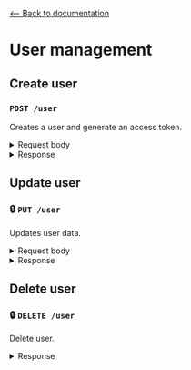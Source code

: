 [⟵ Back to documentation](../README.md)

# User management

## Create user
### `POST /user`

Creates a user and generate an access token.

<details>
<summary>Request body</summary>
<br />

```JSON
{
    "username": "...",
    "email": "...",
    "password": "..."
}
```

| Field  | Type | Description | Required | Default Value |
|---------|------|-------------|----------|---------------|
| `username` | string | The username of the user. | true | - |
| `email` | string | The email of the user. | true | - |
| `password` | string | The password of the user. | true | - |

<br />
</details>

<details>
<summary>Response</summary>
<br />

☑️ **201** Success `has data`

- User created and access token generated.

❎ **400** Validation error `has errors`

- Invalid credentials.

❎ **409** Duplicates error `has errors`

- Email already exists.
- Username already exists.

❎ **500** Other errors

- Database errors. 🚨
- Token errors. 🚨
- Encryption errors. 🚨
- Server errors. 🚨

</details>


## Update user
### 🔒 `PUT /user`

Updates user data.

<details>
<summary>Request body</summary>
<br />

```JSON
{
    "username": "...",
    "email": "...",
    "password": "..."
}
```

| Field  | Type | Description | Required | Default Value |
|---------|------|-------------|----------|---------------|
| `username` | string | The new username. | false | - |
| `email` | string | The new email. | false | - |
| `password` | string | The new password. | false | - |

<br />
</details>

<details>
<summary>Response</summary>
<br />

☑️ **200** Success.

- User updated.

❎ **400** Validation error `has errors`

- Bad Request.
- Invalid credentials.

❎ **500** Other errors

- Database errors. 🚨
- Encryption errors. 🚨
- Server errors. 🚨

</details>

## Delete user
### 🔒 `DELETE /user`

Delete user.

<details>
<summary>Response</summary>
<br />

☑️ **200** Success.

- User deleted.

❎ **500** Other errors

- Database errors. 🚨
- Server errors. 🚨

</details>

